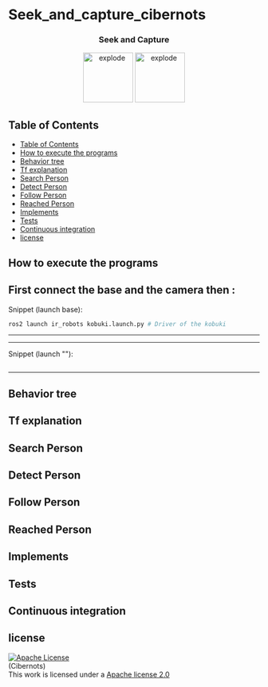 # Seek_and_capture_cibernots

<h3 align="center">Seek and Capture </h3>

<div align="center">
<img width=100px src="https://img.shields.io/badge/status-finished-brightgreen" alt="explode"></a>
<img width=100px src="https://img.shields.io/badge/license-Apache-orange" alt="explode"></a>
</div>


## Table of Contents
- [Table of Contents](#table-of-contents)
- [How to execute the programs](#How-to-execute-the-programs)
- [Behavior tree](#Behavior_tree)
- [Tf explanation](#Tf_explanation)
- [Search Person](#Search_Person)
- [Detect Person](#Detect_Person)
- [Follow Person](#Follow_Person)
- [Reached Person](#Reached_Person)
- [Implements](#implements)
- [Tests](#tests)
- [Continuous integration](#Continuous-integration)
- [license](#license)


## How to execute the programs

First connect the base and the camera then :
-----------------------------------------------------------------------
Snippet (launch base):
``` bash
ros2 launch ir_robots kobuki.launch.py # Driver of the kobuki
```
-----------------------------------------------------------------------

-----------------------------------------------------------------------
Snippet (launch ""):
``` bash
```
-----------------------------------------------------------------------

## Behavior tree

## Tf explanation

## Search Person

## Detect Person

## Follow Person

## Reached Person

## Implements

## Tests

## Continuous integration


## license 
<a rel="license" href="https://www.apache.org/licenses/LICENSE-2.0"><img alt="Apache License" style="border-width:0" src="https://www.apache.org/img/asf-estd-1999-logo.jpg" /></a><br/>(Cibernots) </a><br/>This work is licensed under a <a rel="license" href="https://www.apache.org/licenses/LICENSE-2.0">Apache license 2.0
